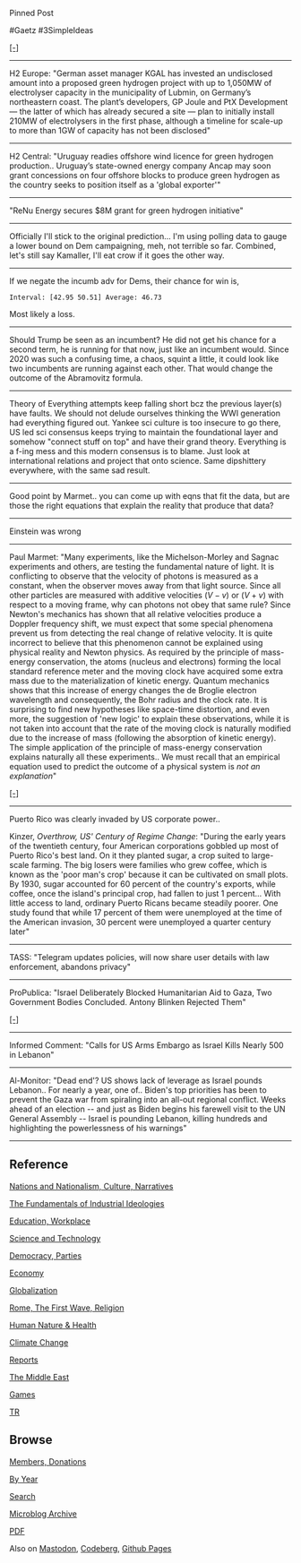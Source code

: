 
Pinned Post

\#Gaetz \#3SimpleIdeas

[[-]](https://www.youtube.com/embed/kJ8xSnXfnFg?start=3&end=40)

---

H2 Europe: "German asset manager KGAL has invested an undisclosed
amount into a proposed green hydrogen project with up to 1,050MW of
electrolyser capacity in the municipality of Lubmin, on Germany’s
northeastern coast. The plant’s developers, GP Joule and PtX
Development — the latter of which has already secured a site — plan to
initially install 210MW of electrolysers in the first phase, although
a timeline for scale-up to more than 1GW of capacity has not been
disclosed"

---

H2 Central: "Uruguay readies offshore wind licence for green hydrogen
production.. Uruguay’s state-owned energy company Ancap may soon grant
concessions on four offshore blocks to produce green hydrogen as the
country seeks to position itself as a 'global exporter'"

---

"ReNu Energy secures $8M grant for green hydrogen initiative"

---

Officially I'll stick to the original prediction... I'm using polling
data to gauge a lower bound on Dem campaigning, meh, not terrible so
far. Combined, let's still say Kamaller, I'll eat crow if it goes the
other way.

---

If we negate the incumb adv for Dems, their chance for win is,

```
Interval: [42.95 50.51] Average: 46.73
```

Most likely a loss.

---

Should Trump be seen as an incumbent? He did not get his chance for a
second term, he is running for that now, just like an incumbent
would. Since 2020 was such a confusing time, a chaos, squint a little,
it could look like two incumbents are running against each other. That
would change the outcome of the Abramovitz formula.

---

Theory of Everything attempts keep falling short bcz the previous
layer(s) have faults. We should not delude ourselves thinking the WWI
generation had everything figured out. Yankee sci culture is too
insecure to go there, US led sci consensus keeps trying to maintain
the foundational layer and somehow "connect stuff on top" and have
their grand theory. Everything is a f-ing mess and this modern
consensus is to blame. Just look at international relations and
project that onto science. Same dipshittery everywhere, with the same
sad result.

---

Good point by Marmet.. you can come up with eqns that fit the data,
but are those the right equations that explain the reality that
produce that data?

---

Einstein was wrong

---

Paul Marmet: "Many experiments, like the Michelson-Morley and Sagnac
experiments and others, are testing the fundamental nature of
light. It is conflicting to observe that the velocity of photons is
measured as a constant, when the observer moves away from that light
source. Since all other particles are measured with additive
velocities ($V-v$) or ($V+v$) with respect to a moving frame, why can
photons not obey that same rule?  Since Newton's mechanics has shown
that all relative velocities produce a Doppler frequency shift, we
must expect that some special phenomena prevent us from detecting the
real change of relative velocity. It is quite incorrect to believe
that this phenomenon cannot be explained using physical reality and
Newton physics.  As required by the principle of mass-energy
conservation, the atoms (nucleus and electrons) forming the local
standard reference meter and the moving clock have acquired some extra
mass due to the materialization of kinetic energy. Quantum mechanics
shows that this increase of energy changes the de Broglie electron
wavelength and consequently, the Bohr radius and the clock rate. It is
surprising to find new hypotheses like space-time distortion, and even
more, the suggestion of 'new logic' to explain these observations,
while it is not taken into account that the rate of the moving clock
is naturally modified due to the increase of mass (following the
absorption of kinetic energy). The simple application of the principle
of mass-energy conservation explains naturally all these experiments..
We must recall that an empirical equation used to predict the outcome
of a physical system is *not an explanation*"

[[-]](https://periodicos.uem.br/ojs/index.php/ActaSciTechnol/article/view/3062)

---

Puerto Rico was clearly invaded by US corporate power..

Kinzer, *Overthrow, US' Century of Regime Change*: "During the early
years of the twentieth century, four American corporations gobbled up
most of Puerto Rico's best land. On it they planted sugar, a crop
suited to large-scale farming. The big losers were families who grew
coffee, which is known as the 'poor man's crop' because it can be
cultivated on small plots. By 1930, sugar accounted for 60 percent of
the country's exports, while coffee, once the island's principal crop,
had fallen to just 1 percent... With little access to land, ordinary
Puerto Ricans became steadily poorer. One study found that while 17
percent of them were unemployed at the time of the American invasion,
30 percent were unemployed a quarter century later"

---

TASS: "Telegram updates policies, will now share user details with law
enforcement, abandons privacy"

---

ProPublica: "Israel Deliberately Blocked Humanitarian Aid to Gaza, Two
Government Bodies Concluded. Antony Blinken Rejected Them"

[[-]](https://www.propublica.org/article/gaza-palestine-israel-blocked-humanitarian-aid-blinken)

---

Informed Comment: "Calls for US Arms Embargo as Israel Kills Nearly
500 in Lebanon"

---

Al-Monitor: "Dead end'? US shows lack of leverage as Israel pounds
Lebanon.. For nearly a year, one of..  Biden's top priorities has been
to prevent the Gaza war from spiraling into an all-out regional
conflict. Weeks ahead of an election -- and just as Biden begins his
farewell visit to the UN General Assembly -- Israel is pounding
Lebanon, killing hundreds and highlighting the powerlessness of his
warnings"

---

## Reference

[Nations and Nationalism, Culture, Narratives](0119/2013/02/nations-and-nationalism.html)

[The Fundamentals of Industrial Ideologies](0119/2011/04/fundamentals-of-industrial-ideologies.html)

[Education, Workplace](0119/2017/09/education-workplace.html)

[Science and Technology](0119/2018/09/science-technology.html)

[Democracy, Parties](0119/2016/11/democracy.html)

[Economy](2021/01/economy.html)

[Globalization](0119/2018/09/globalization.html)

[Rome, The First Wave, Religion](0119/2017/12/rome.html)

[Human Nature & Health](2020/07/human-nature.html)

[Climate Change](2022/01/climate.html)

[Reports](2021/01/reports.html)

[The Middle East](0119/2019/07/middleeast.html)

[Games](2024/06/games.html)

[TR](../tr/index.html)

## Browse

[Members, Donations](2022/08/members.html)

[By Year](years.html)

[Search](https://muratk5n.github.io/thirdwave/en/search.html)

[Microblog Archive](mbl/index.html)

[PDF](https://www.dropbox.com/scl/fi/8kl0sla1booo83zeb28dn/tw-all.pdf?rlkey=p9r319p8jbzak5du3dasju05y&st=28wknfsp&raw=1)

Also on 
[Mastodon](https://fosstodon.org/@muratk5n),
[Codeberg](https://muratk5n.codeberg.page/en/),
[Github Pages](https://muratk5n.github.io/thirdwave/en/)



